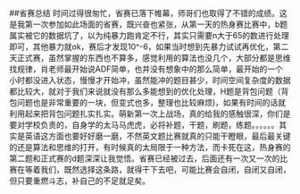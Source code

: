 ##省赛总结
时间过得很匆忙，省赛已落下帷幕，师哥们也取得了不错的成绩。这是我第一次参加如此场面的省赛，既兴奋也紧张，从第一天的热身赛比赛中，b题属实被它的数据坑了，以为纯暴力跑肯定不行，其实只需要n大于65的数进行处理即可，其他暴力就ok，赛后才发现10^-6，如果当时想到先暴力试试再优化，第二天正式赛，虽然掌握的东西也不算多，感觉利用的算法也没几个，大部分都是思维找规律，肖老师最开始说ADF简单，也并没有想象中的那么简单，最开始的一个小时都没进入状态，慢慢才开始冲，虽然能冲的题目甚少，时间空间复杂度的数据都比较大，就对于我们来说就没有那么多能想到的优化处理，H题是背包问题（背包问题也是非常重要的一块，但变式也多，整理也比较麻烦)，如果有时间的话就利用起来把背包问题扎实扎实。萌新第一次上战场，真的给我的感触很深，你们是要对学校负责的，自身学的太马马虎虎，必将补题，干题，刷题，练题。。。。。。其实是英语这方面也要好好磨一磨，不然英文题比赛就真的只能干瞪眼，最后最关键的还是算法和思维的打开，有时候真的太局限于一种方法，而卡死在这，热身赛的第二题和正式赛的d题深深让我觉悟。省赛已经被过去，后面还有一次又一次的比赛在等着我们，既然选择这条路，就得干下去吧，可能比赛会自闭，自闭又自闭，但只要重燃斗志，补自己的不足就足矣。